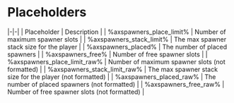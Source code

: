 # Placeholders

|-|-|
| Placeholder | Description |
| %axspawners_place_limit% | Number of maximum spawner slots |
| %axspawners_stack_limit% | The max spawner stack size for the player |
| %axspawners_placed% | The number of placed spawners |
| %axspawners_free% | Number of free spawner slots |
| %axspawners_place_limit_raw% | Number of maximum spawner slots (not formatted) |
| %axspawners_stack_limit_raw% | The max spawner stack size for the player (not formatted) |
| %axspawners_placed_raw% | The number of placed spawners (not formatted) |
| %axspawners_free_raw% | Number of free spawner slots (not formatted) |
